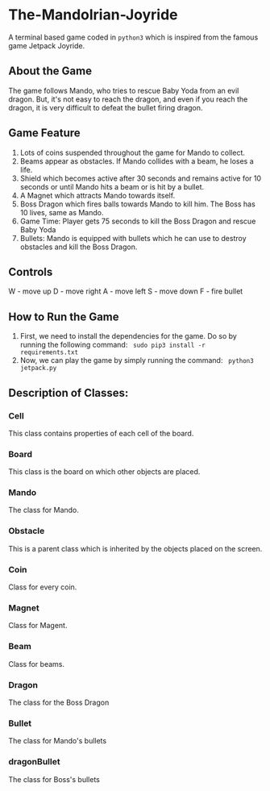 # The-Mandolrian-Joyride
A terminal based game coded in ```python3``` which is inspired from the famous game Jetpack Joyride.

## About the Game
The game follows Mando, who tries to rescue Baby Yoda from an evil dragon. But, it's not easy to reach the dragon, and even if you reach the dragon, it is very difficult to defeat the bullet firing dragon.

## Game Feature
1. Lots of coins suspended throughout the game for Mando to collect.
2. Beams appear as obstacles. If Mando collides with a beam, he loses a life.
3. Shield which becomes active after 30 seconds and remains active for 10 seconds or until Mando hits a beam or is hit by a bullet.
4. A Magnet which attracts Mando towards itself.
5. Boss Dragon which fires balls towards Mando to kill him. The Boss has 10 lives, same as Mando.
6. Game Time: Player gets 75 seconds to kill the Boss Dragon and rescue Baby Yoda
7. Bullets: Mando is equipped with bullets which he can use to destroy obstacles and kill the Boss Dragon.

## Controls
W - move up
D - move right
A - move left
S - move down
F - fire bullet

## How to Run the Game
1. First, we need to install the dependencies for the game. Do so by running the following command:
``` sudo pip3 install -r requirements.txt```
2. Now, we can play the game by simply running the command:
``` python3 jetpack.py```

## Description of Classes:
### Cell
This class contains properties of each cell of the board.
### Board
This class is the board on which other objects are placed.
### Mando
The class for Mando.
### Obstacle
This is a parent class which is inherited by the objects placed on the screen.
### Coin
Class for every coin.
### Magnet
Class for Magent.
### Beam
Class for beams.
### Dragon
The class for the Boss Dragon
### Bullet
The class for Mando's bullets
### dragonBullet
The class for Boss's bullets
